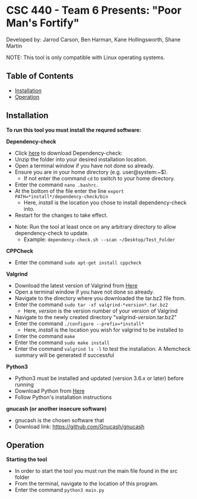 # CSC 440 - Team 6 Presents: "Poor Man's Fortify"

Developed by:
Jarrod Carson, Ben Harman, Kane Hollingsworth, Shane Martin

NOTE: This tool is only compatible with Linux operating systems.

Table of Contents
-----
- [Installation](#installation)
- [Operation](#operation)


Installation
-----

**To run this tool you must install the requred software:**

**Dependency-check**
- Click [here](https://github.com/jeremylong/DependencyCheck/releases/download/v6.0.3/dependency-check-6.0.3-release.zip) to download Dependency-check: 
- Unzip the folder into your desired installation location.
- Open a terminal window if you have not done so already.
- Ensure you are in your home directory (e.g. user@system:~$). 
  - If not enter the command `cd` to switch to your home directory.
- Enter the command `nano .bashrc`.
- At the bottom of the file enter the line `export PATH=*install*/dependency-check/bin`
  - Here, *install* is the location you chose to install dependency-check into.
- Restart for the changes to take effect.

* Note: Run the tool at least once on any arbitrary directory to allow dependency-check to update.
  * Example: `dependency-check.sh --scan ~/Desktop/Test_Folder`


**CPPCheck**
- Enter the command `sudo apt-get install cppcheck`


**Valgrind**
- Download the latest version of Valgrind from [Here](https://www.valgrind.org/downloads/current.html)
- Open a terminal window if you have not done so already.
- Navigate to the directory where you downloaded the tar.bz2 file from.
- Enter the command `sudo tar -xf valgrind-*version*.tar.bz2`
  - Here, *version* is the version number of your version of Valgrind
- Navigate to the newly created directory "valgrind-*version*.tar.bz2"
- Enter the command `./configure --prefix=*install*`
  - Here, *install* is the location you wish for valgrind to be installed to
- Enter the command `make`
- Enter the command `sudo make install`
- Enter the command `valgrind ls -l` to test the installation. A Memcheck summary will be generated if successful


**Python3**
- Python3 must be installed and updated (version 3.6.x or later) before running
- Download Python from [Here](https://www.python.org/downloads/)
- Follow Python's installation instructions 


**gnucash (or another insecure software)**
- gnucash is the chosen software that
- Download link: https://github.com/Gnucash/gnucash


Operation
-----

**Starting the tool**
- In order to start the tool you must run the main file found in the src folder
- From the terminal, navigate to the location of this program.
- Enter the command `python3 main.py`
